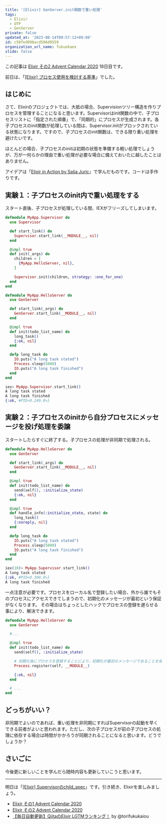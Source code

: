 ```yaml
---
title: '[Elixir] GenServer.init関数で重い処理'
tags:
  - Elixir
  - OTP
  - GenServer
private: false
updated_at: '2023-08-14T09:57:12+09:00'
id: c50fed098acd506d9559
organization_url_name: fukuokaex
slide: false
---
```

この記事は [Elixir その2 Advent Calendar 2020](https://qiita.com/advent-calendar/2020/elixir2) 18日目です。

前日は、「[[Elixir] プロセス使用を検討する基準](https://qiita.com/mnishiguchi/items/7e03e6664900f4402d40)」でした。

## はじめに

さて、Elixirのプロジェクトでは、大抵の場合、Supervisionツリー構造を作りプロセスを管理することになると思います。Supervisorはinit関数の中で、子プロセスリストに「指定された順番」で、「同期的」にプロセスが生成されます。各子プロセスのinit関数が処理している間は、Supervisor.initがプロックされている状態になります。ですので、子プロセスのinit関数は、できる限り重い処理を避けたいです。

ほとんどの場合、子プロセスのinitは初期の状態を準備する軽い処理でしょうが、万が一何らかの理由で重い処理が必要な場合に備えておいたに越したことはありません。

アイデアは「[Elixir in Action by Saša Juric](https://www.manning.com/books/elixir-in-action-second-edition)」で学んだものです。コードは手作りです。

## 実験１：子プロセスのinit内で重い処理をする

スタート直後、子プロセスが処理している間、IEXがフリーズしてしまいます。

```elixir
defmodule MyApp.Supervisor do
  use Supervisor

  def start_link() do
    Supervisor.start_link(__MODULE__, nil)
  end

  @impl true
  def init(_args) do
    children = [
      {MyApp.HelloServer, nil},
    ]

    Supervisor.init(children, strategy: :one_for_one)
  end
end

defmodule MyApp.HelloServer do
  use GenServer

  def start_link(_args) do
    GenServer.start_link(__MODULE__, nil)
  end

  @impl true
  def init(todo_list_name) do
    long_task()
    {:ok, nil}
  end

  defp long_task do
    IO.puts("A long task stated")
    Process.sleep(5000)
    IO.puts("A long task finished")
  end
end
```

```elixir
iex> MyApp.Supervisor.start_link()
A long task stated
A long task finished
{:ok, #PID<0.249.0>}
```

## 実験２：子プロセスのinitから自分プロセスにメッセージを投げ処理を委譲

スタートしたらすぐに終了する。子プロセスの処理が非同期で処理される。

```elixir
defmodule MyApp.HelloServer do
  use GenServer

  def start_link(_args) do
    GenServer.start_link(__MODULE__, nil)
  end

  @impl true
  def init(todo_list_name) do
    send(self(), :initialize_state)
    {:ok, nil}
  end

  @impl true
  def handle_info(:initialize_state, state) do
    long_task()
    {:noreply, nil}
  end

  defp long_task do
    IO.puts("A long task stated")
    Process.sleep(5000)
    IO.puts("A long task finished")
  end
end
```

```elixir
iex(10)> MyApp.Supervisor.start_link()
A long task stated
{:ok, #PID<0.300.0>}
A long task finished
```

一点注意が必要です。プロセスをローカル名で登録したい場合、外から誰でもそのプロセスにアクセスできてしまうので、初期化のメッセージが最初という保証がなくなります。
その場合はちょっとしたハックでプロセスの登録を遅らせる事により、解決できます。

```elixir
defmodule MyApp.HelloServer do
  use GenServer

  #...

  @impl true
  def init(todo_list_name) do
    send(self(), :initialize_state)

    # 初期化後にプロセスを登録することにより、初期化が最初のメッセージであることを保証。
    Process.register(self, __MODULE__)

    {:ok, nil}
  end

  # ...
end
```

## どっちがいい？

非同期でよいのであれば、重い処理を非同期にすればSupervisorの起動を早くできる前者がよいと思われます。ただし、次の子プロセスが前の子プロセスの処理に依存する場合は時間がかかろうが同期されることになると思います。どうでしょうか？

## さいごに

今後更に新しいことを学んだら随時内容も更新していこうと思います。

---

明日は「[[Elixir] Supervisorのchild_spec](https://qiita.com/mnishiguchi/items/f4668697cb371ea6bb39)」です。引き続き、Elixirを楽しみましょう。

- [Elixir その1 Advent Calendar 2020](https://qiita.com/advent-calendar/2020/elixir)
- [Elixir その2 Advent Calendar 2020](https://qiita.com/advent-calendar/2020/elixir2)
- [【毎日自動更新】QiitaのElixir LGTMランキング！](https://qiita.com/torifukukaiou/items/1edb3e961acf002478fd) by @torifukukaiou
